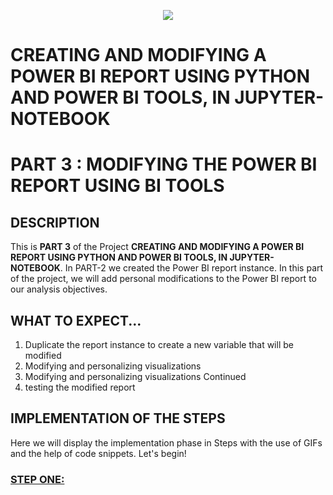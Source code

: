 <p align="center">
  <img src="https://github.com/deepakm925/Power-BI/blob/main/When-Python-meets-Power-BI/resources/banner-3.png"/>

# CREATING AND MODIFYING A POWER BI REPORT USING PYTHON AND POWER BI TOOLS, IN JUPYTER-NOTEBOOK
# PART 3 :  MODIFYING THE POWER BI REPORT USING BI TOOLS

## DESCRIPTION
This is **PART 3** of the Project **CREATING AND MODIFYING A POWER BI REPORT USING PYTHON AND POWER BI TOOLS, IN JUPYTER-NOTEBOOK**. In PART-2 we created the Power BI report instance. 
In this part of the project, we will add personal modifications to the Power BI report to our analysis objectives. 

## WHAT TO EXPECT...
1. Duplicate the report instance to create a new variable that will be modified
2. Modifying and personalizing visualizations 
3. Modifying and personalizing visualizations Continued
4. testing the modified report 

## IMPLEMENTATION OF THE STEPS 
Here we will display the implementation phase in Steps with the use of GIFs and the help of code snippets. Let's begin!

### <ins> STEP ONE: </ins>
